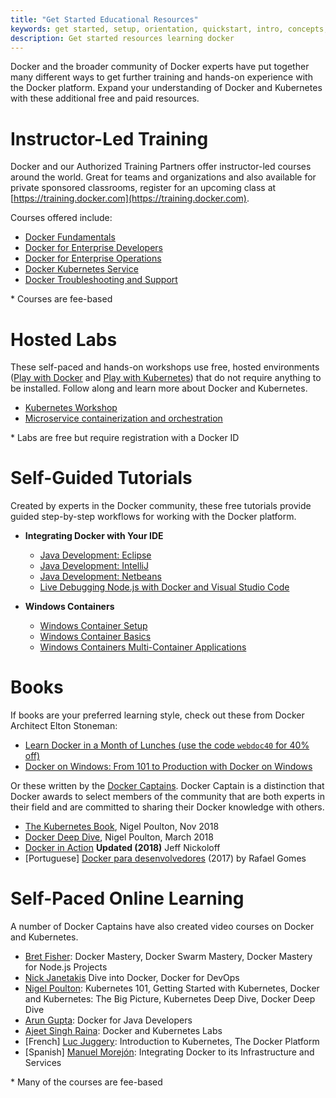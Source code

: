 ```yaml
---
title: "Get Started Educational Resources"
keywords: get started, setup, orientation, quickstart, intro, concepts, kubernetes, docker desktop
description: Get started resources learning docker
---
```


Docker and the broader community of Docker experts have put together many different ways to get further training and hands-on experience with the Docker platform. Expand your understanding of Docker and Kubernetes with these additional free and paid resources.

# Instructor-Led Training
Docker and our Authorized Training Partners offer instructor-led courses around the world. Great for teams and organizations and also available for private sponsored classrooms, register for an upcoming class at [https://training.docker.com](https://training.docker.com).

Courses offered include:
* [Docker Fundamentals](https://success.docker.com/training/courses/docker-fundamentals)
* [Docker for Enterprise Developers](https://success.docker.com/training/courses/docker-for-enterprise-developers)
* [Docker for Enterprise Operations](https://success.docker.com/training/courses/docker-for-enterprise-operations)
* [Docker Kubernetes Service](https://success.docker.com/training/courses/docker-kubernetes-service)
* [Docker Troubleshooting and Support](https://success.docker.com/training/courses/docker-support-troubleshooting)

\* Courses are fee-based

# Hosted Labs 
These self-paced and hands-on workshops use free, hosted environments ([Play with Docker](https://labs.play-with-docker.com/) and [Play with Kubernetes](https://labs.play-with-k8s.com/)) that do not require anything to be installed. Follow along and learn more about Docker and Kubernetes.

* [Kubernetes Workshop](https://training.play-with-kubernetes.com/kubernetes-workshop/)
* [Microservice containerization and orchestration](https://training.play-with-docker.com/microservice-orchestration/)

\* Labs are free but require registration with a Docker ID


# Self-Guided Tutorials
Created by experts in the Docker community, these free tutorials provide guided step-by-step workflows for working with the Docker platform.

* **Integrating Docker with Your IDE**
    * [Java Development: Eclipse](https://training.play-with-docker.com/java-debugging-eclipse/)
    * [Java Development: IntelliJ](https://training.play-with-docker.com/java-debugging-intellij/)
    * [Java Development: Netbeans](https://training.play-with-docker.com/java-debugging-netbeans/)
    * [Live Debugging Node.js with Docker and Visual Studio Code](https://training.play-with-docker.com/nodejs-live-debugging/)


* **Windows Containers**
    * [Windows Container Setup](https://training.play-with-docker.com/windows-containers-setup/)
    * [Windows Container Basics](https://training.play-with-docker.com/windows-containers-basics/)
    * [Windows Containers Multi-Container Applications](https://training.play-with-docker.com/windows-containers-multicontainer/)

# Books
If books are your preferred learning style, check out these from Docker Architect Elton Stoneman:
* [Learn Docker in a Month of Lunches (use the code `webdoc40` for 40% off)](https://www.manning.com/books/learn-docker-in-a-month-of-lunches)
* [Docker on Windows: From 101 to Production with Docker on Windows](https://www.amazon.com/Docker-Windows-Elton-Stoneman-ebook/dp/B0711Y4J9K/)

Or these written by the [Docker Captains](https://www.docker.com/community/captains). Docker Captain is a distinction that Docker awards to select members of the community that are both experts in their field and are committed to sharing their Docker knowledge with others.

* [The Kubernetes Book](https://www.amazon.com/Kubernetes-Book-Nigel-Poulton/dp/1521823634/ref=sr_1_3?ie=UTF8&qid=1509660871&sr=8-3&keywords=nigel+poulton), Nigel Poulton, Nov 2018
* [Docker Deep Dive](https://www.amazon.com/Docker-Deep-Dive-Nigel-Poulton/dp/1521822808/ref=sr_1_1?ie=UTF8&qid=1509660871&sr=8-1&keywords=nigel+poulton), Nigel Poulton, March 2018
* [Docker in Action](https://www.amazon.com/Docker-Action-Jeff-Nickoloff/dp/1633430235/)  **Updated (2018)** Jeff Nickoloff
* [Portuguese] [Docker para desenvolvedores](https://leanpub.com/dockerparadesenvolvedores) (2017) by Rafael Gomes

# Self-Paced Online Learning
A number of Docker Captains have also created video courses on Docker and Kubernetes.

* [Bret Fisher](https://www.bretfisher.com/courses/): Docker Mastery, Docker Swarm Mastery, Docker Mastery for Node.js Projects
* [Nick Janetakis](https://nickjanetakis.com/courses/) Dive into Docker, Docker for DevOps
* [Nigel Poulton](https://nigelpoulton.com/video-courses): Kubernetes 101, Getting Started with Kubernetes, Docker and Kubernetes: The Big Picture, Kubernetes Deep Dive, Docker Deep Dive
* [Arun Gupta](https://www.lynda.com/Docker-tutorials/Docker-Java-developers/576584-2.html): Docker for Java Developers
* [Ajeet Singh Raina](https://collabnix.com/): Docker and Kubernetes Labs
* [French] [Luc Juggery](https://www.udemy.com/user/lucjuggery/): Introduction to Kubernetes, The Docker Platform
* [Spanish] [Manuel Morejón](https://www.udemy.com/course/integrando-docker-a-su-infraestrucutra-y-servicios/learn/lecture/6624848#overview): Integrating Docker to its Infrastructure and Services

\* Many of the courses are fee-based
